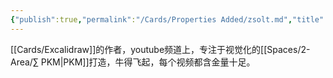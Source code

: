 ```yaml
---
{"publish":true,"permalink":"/Cards/Properties Added/zsolt.md","title":"🧑zsolt","created":"2022-08-05","modified":"2023-03-14","published":"2025-07-09T18:29:59.362+08:00","cssclasses":""}
---
```



[[Cards/Excalidraw]]的作者，youtube频道上，专注于视觉化的[[Spaces/2-Area/∑ PKM\|PKM]]打造，牛得飞起，每个视频都含金量十足。